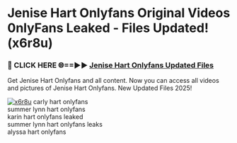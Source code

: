 # Jenise Hart Onlyfans Original Videos 0nlyFans Leaked - Files Updated! (x6r8u)

<h3>🔴 CLICK HERE 🌐==►► <a href="https://tinyurl.com/ms9xzufz" rel="nofollow">Jenise Hart Onlyfans Updated Files</a></h3>

Get Jenise Hart Onlyfans and all content. Now you can access all videos and pictures of Jenise Hart Onlyfans. New Updated Files 2025!

[![x6r8u](https://i.imgur.com/ppqm5kG.gif)](https://tinyurl.com/ms9xzufz)
carly hart onlyfans<br>
summer lynn hart onlyfans<br>
karin hart onlyfans leaked<br>
summer lynn hart onlyfans leaks<br>
alyssa hart onlyfans